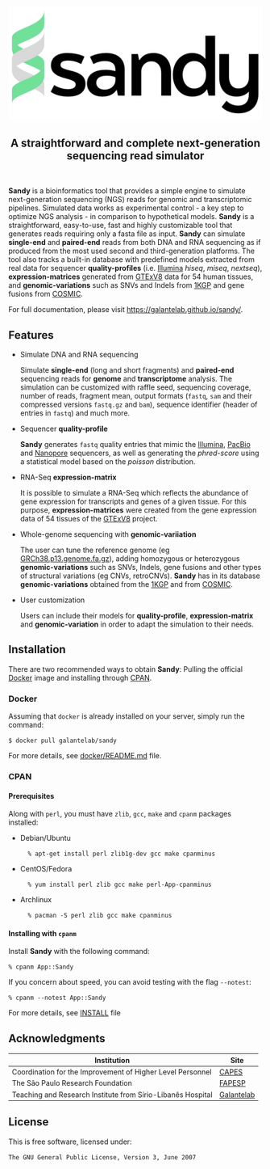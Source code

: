 <p align="center"><a href="https://galantelab.github.io/sandy/"><img src="share/imgs/sandy.jpeg" alt="sandy logo"></a></p>
<h2 align="center">A straightforward and complete next-generation sequencing read simulator</h2>

<p align="center">
  <a href="https://github.com/galantelab/sandy/actions/workflows/ci.yml"><img alt="" src="https://github.com/galantelab/sandy/actions/workflows/ci.yml/badge.svg?branch=dev" align="center"></a>
  <a href="https://badge.fury.io/pl/App-Sandy"><img alt="" src="https://badge.fury.io/pl/App-Sandy.svg" align="center"></a>
  <a href="https://hub.docker.com/r/galantelab/sandy/tags"><img alt="" src="https://img.shields.io/badge/docker-%230db7ed.svg?style=flat&logo=docker&logoColor=white" align="center"></a>
</p>

**Sandy** is a bioinformatics tool that provides a simple engine to simulate next-generation
sequencing (NGS) reads for genomic and transcriptomic pipelines. Simulated data works as
experimental control \- a key step to optimize NGS analysis - in comparison to hypothetical
models. **Sandy** is a straightforward, easy-to-use, fast and highly customizable tool that
generates reads requiring only a fasta file as input. **Sandy** can simulate **single-end**
and **paired-end** reads from both DNA and RNA sequencing as if produced from the most used
second and third-generation platforms. The tool also tracks a built-in database with predefined
models extracted from real data for sequencer **quality-profiles** (i.e.
[Illumina](https://www.illumina.com/) *hiseq*, *miseq*, *nextseq*), **expression-matrices**
generated from [GTExV8](https://www.gtexportal.org/home/) data for 54 human tissues, and
**genomic-variations** such as SNVs and Indels from [1KGP](https://www.internationalgenome.org/)
and gene fusions from [COSMIC](https://cancer.sanger.ac.uk/cosmic).

For full documentation, please visit <https://galantelab.github.io/sandy/>.

## Features

* Simulate DNA and RNA sequencing

    Simulate **single-end** (long and short fragments) and **paired-end** sequencing reads for
    **genome** and **transcriptome** analysis. The simulation can be customized with raffle seed,
    sequencing coverage, number of reads, fragment mean, output formats (`fastq`, `sam` and their
    compressed versions `fastq.gz` and `bam`), sequence identifier (header of entries in `fastq`)
    and much more.

* Sequencer **quality-profile**

    **Sandy** generates `fastq` quality entries that mimic the [Illumina](https://www.illumina.com/),
    [PacBio](https://www.pacb.com/) and [Nanopore](https://nanoporetech.com/) sequencers, as well as
    generating the *phred-score* using a statistical model based on the *poisson* distribution.

* RNA-Seq **expression-matrix**

    It is possible to simulate a RNA-Seq which reflects the abundance of gene expression for transcripts
    and genes of a given tissue. For this purpose, **expression-matrices** were created from the gene
    expression data of 54 tissues of the [GTExV8](https://www.gtexportal.org/home/) project.

* Whole-genome sequencing with **genomic-variiation**

    The user can tune the reference genome (eg [GRCh38.p13.genome.fa.gz](https://www.gencodegenes.org/human/)),
    adding homozygous or heterozygous **genomic-variations** such as SNVs, Indels, gene fusions and other
    types of structural variations (eg CNVs, retroCNVs). **Sandy** has in its database **genomic-variations**
    obtained from the [1KGP](https://www.internationalgenome.org/) and from
    [COSMIC](https://cancer.sanger.ac.uk/cosmic).

* User customization

    Users can include their models for **quality-profile**, **expression-matrix** and **genomic-variation**
    in order to adapt the simulation to their needs.

## Installation

There are two recommended ways to obtain **Sandy**: Pulling the official [Docker](https://www.docker.com/)
image and installing through [CPAN](https://metacpan.org/).

### Docker

Assuming that `docker` is already installed on your server, simply run the command:

    $ docker pull galantelab/sandy

For more details, see [docker/README.md](https://github.com/galantelab/sandy/blob/master/docker/README.md)
file.

### CPAN

#### Prerequisites

Along with `perl`, you must have `zlib`, `gcc`, `make` and `cpanm` packages installed:

- Debian/Ubuntu

        % apt-get install perl zlib1g-dev gcc make cpanminus

- CentOS/Fedora

        % yum install perl zlib gcc make perl-App-cpanminus

- Archlinux

        % pacman -S perl zlib gcc make cpanminus

#### Installing with `cpanm`

Install **Sandy** with the following command:

    % cpanm App::Sandy

If you concern about speed, you can avoid testing with the flag `--notest`:

    % cpanm --notest App::Sandy

For more details, see [INSTALL](https://github.com/galantelab/sandy/blob/master/INSTALL) file

## Acknowledgments

| Institution | Site |
| --- | --- |
| Coordination for the Improvement of Higher Level Personnel | [CAPES](http://www.capes.gov.br/) |
| The São Paulo Research Foundation | [FAPESP](https://fapesp.br/en/about) |
| Teaching and Research Institute from Sírio-Libanês Hospital | [Galantelab](https://www.bioinfo.mochsl.org.br/) |

## License

This is free software, licensed under:

    The GNU General Public License, Version 3, June 2007

